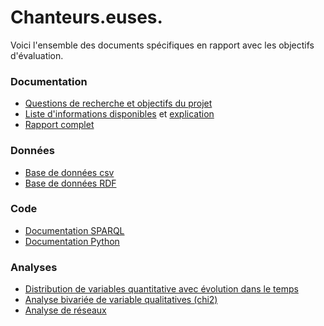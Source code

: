 # Chanteurs.euses.
Voici l'ensemble des documents spécifiques en rapport avec les objectifs d'évaluation.

### Documentation
- [Questions de recherche et objectifs du projet](rapport_complet.md)
- [Liste d'informations disponibles](liste_informations_michael_jackson.csv) et [explication](sparql/extraction_liste_infos_disponibles.md)
- [Rapport complet](rapport_complet.md)

### Données
- [Base de données csv](combined_singers.csv.zip)
- [Base de données RDF](rdf/wikidata.rdf.zip)

### Code
- [Documentation SPARQL](sparql)
- [Documentation Python](python)

### Analyses
- [Distribution de variables quantitative avec évolution dans le temps](https://github.com/a2thesquare/singers/blob/main/rapport_complet.md#1-comment-evolue-le-nombre-de-chanteurseuses-notables-n%C3%A9s-par-decennies-)
- [Analyse bivariée de variable qualitatives (chi2)](https://github.com/a2thesquare/singers/blob/main/rapport_complet.md#2-existe-il-une-relation-statistiquement-importante-entre-le-pays-de-citoyennet%C3%A9-et-le-style-musical-des-chanteurs-et-chanteuses-)
- [Analyse de réseaux](https://github.com/a2thesquare/singers/blob/main/rapport_complet.md#3-quels-genres-musicaux-sont-le-plus-souvent-associ%C3%A9s-entre-eux-chez-les-chanteurseuses-)

